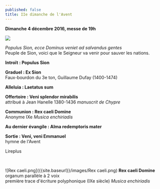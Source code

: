 ```yaml
---
published: false
title: IIe dimanche de l'Avent
---
```


**Dimanche 4 décembre 2016, messe de 19h**

![]({{site.baseurl}}/images/Populus%20Sion%20Gaillac.jpg)

*Populus Sion, ecce Dominus veniet ad salvandus gentes*  
Peuple de Sion, voici que le Seigneur va venir pour sauver les nations.

**Introït : Populus Sion**  

**Graduel : Ex Sion**  
Faux-bourdon du 3e ton, Guillaume Dufay (1400-1474)

**Alleluia : Laetatus sum**

**Offertoire : Veni splendor mirabilis**  
attribué à Jean Hanelle 1380-1436 *manuscrit de Chypre*

**Communion : Rex caeli Domine**  
Anonyme IXe *Musica enchiriadis*

**Au dernier évangile : Alma redemptoris mater**  

**Sortie : Veni, veni Emmanuel**  
hymne de l'Avent

Lireplus

&nbsp;

![Rex caeli.png]({{site.baseurl}}/images/Rex caeli.png)
**Rex caeli Domine** organum parallèle à 2 voix  
première trace d'écriture polyphonique (IXe siècle) *Musica enchiriadis*
